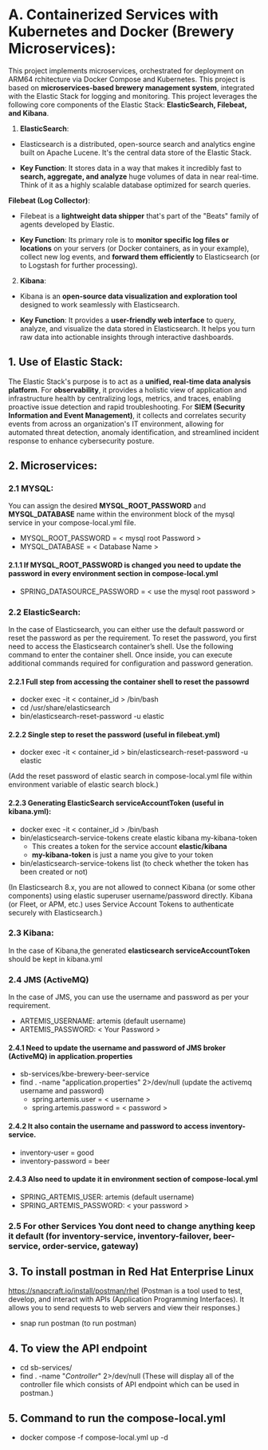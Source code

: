 # A. Containerized Services with Kubernetes and Docker (Brewery Microservices):
This project implements microservices, orchestrated for deployment on ARM64 rchitecture via Docker Compose and Kubernetes. This project is based on **microservices-based brewery management system**, integrated with the Elastic Stack for logging and monitoring. This project leverages the following core components of the Elastic Stack: **ElasticSearch, Filebeat, and Kibana**.

1. **ElasticSearch**:
- Elasticsearch is a distributed, open-source search and analytics engine built on Apache Lucene. It's the central data store of the Elastic Stack.

- **Key Function**: It stores data in a way that makes it incredibly fast to **search, aggregate, and analyze** huge volumes of data in near real-time. Think of it as a highly scalable database optimized for search queries.

**Filebeat (Log Collector)**:
- Filebeat is a **lightweight data shipper** that's part of the "Beats" family of agents developed by Elastic.

- **Key Function**: Its primary role is to **monitor specific log files or locations** on your servers (or Docker containers, as in your example), collect new log events, and **forward them efficiently** to Elasticsearch (or to Logstash for further processing).

2. **Kibana**:
- Kibana is an **open-source data visualization and exploration tool** designed to work seamlessly with Elasticsearch.

- **Key Function**: It provides a **user-friendly web interface** to query, analyze, and visualize the data stored in Elasticsearch. It helps you turn raw data into actionable insights through interactive dashboards.

## 1. Use of Elastic Stack:
The Elastic Stack's purpose is to act as a **unified, real-time data analysis platform**. For **observability**, it provides a holistic view of application and infrastructure health by centralizing logs, metrics, and traces, enabling proactive issue detection and rapid troubleshooting. For **SIEM (Security Information and Event Management)**, it collects and correlates security events from across an organization's IT environment, allowing for automated threat detection, anomaly identification, and streamlined incident response to enhance cybersecurity posture.

## 2. Microservices:
### 2.1 MYSQL:
You can assign the desired **MYSQL_ROOT_PASSWORD** and **MYSQL_DATABASE** name within the environment block of the mysql service in your compose-local.yml file.
- MYSQL_ROOT_PASSWORD = < mysql root Password >
- MYSQL_DATABASE = < Database Name >

#### 2.1.1 If MYSQL_ROOT_PASSWORD is changed you need to update the password in every environment section in compose-local.yml
- SPRING_DATASOURCE_PASSWORD = < use the mysql root password >

### 2.2 ElasticSearch:
In the case of Elasticsearch, you can either use the default password or reset the password as per the requirement. To reset the password, you first need to access the Elasticsearch container’s shell. Use the following command to enter the container shell. Once inside, you can execute additional commands required for configuration and password generation.

#### 2.2.1 Full step from accessing the container shell to reset the passowrd
- docker exec -it < container_id > /bin/bash 
- cd /usr/share/elasticsearch
- bin/elasticsearch-reset-password -u elastic

#### 2.2.2 Single step to reset the password (useful in filebeat.yml)
- docker exec -it < container_id > bin/elasticsearch-reset-password -u elastic

(Add the reset password of elastic search in compose-local.yml file within environment variable of elastic search block.)

#### 2.2.3 Generating ElasticSearch serviceAccountToken (useful in kibana.yml):
- docker exec -it < container_id > /bin/bash 
- bin/elasticsearch-service-tokens create elastic kibana my-kibana-token
  - This creates a token for the service account **elastic/kibana**
  - **my-kibana-token** is just a name you give to your token
- bin/elasticsearch-service-tokens list (to check whether the token has been created or not)

(In Elasticsearch 8.x, you are not allowed to connect Kibana (or some other components) using elastic superuser username/password directly.
Kibana (or Fleet, or APM, etc.) uses Service Account Tokens to authenticate securely with Elasticsearch.)

### 2.3 Kibana:
In the case of Kibana,the generated **elasticsearch serviceAccountToken** should be kept in kibana.yml

### 2.4 JMS (ActiveMQ)
In the case of JMS, you can use the username and password as per your requirement.
- ARTEMIS_USERNAME: artemis (default username)
- ARTEMIS_PASSWORD: < Your Password >

#### 2.4.1 Need to update the username and password of JMS broker (ActiveMQ) in **application.properties** 
- sb-services/kbe-brewery-beer-service
- find . -name "application.properties" 2>/dev/null (update the activemq username and password)
    - spring.artemis.user = < username > 
    - spring.artemis.password = < password >

#### 2.4.2 It also contain the username and password to access inventory-service.
- inventory-user = good
- inventory-password = beer

#### 2.4.3 Also need to update it in environment section of compose-local.yml
- SPRING_ARTEMIS_USER: artemis (default username)
- SPRING_ARTEMIS_PASSWORD: < your password >

### 2.5 For other Services You dont need to change anything keep it default (for inventory-service, inventory-failover, beer-service, order-service, gateway)

## 3. To install postman in Red Hat Enterprise Linux 
https://snapcraft.io/install/postman/rhel
(Postman is a tool used to test, develop, and interact with APIs (Application Programming Interfaces). It allows you to send requests to web servers and view their responses.)

- snap run postman (to run postman)

## 4. To view the API endpoint
- cd sb-services/
- find . -name "*Controller*" 2>/dev/null (These will display all of the controller file which consists of API endpoint which can be used in postman.)

## 5. Command to run the compose-local.yml
- docker compose -f compose-local.yml up -d




